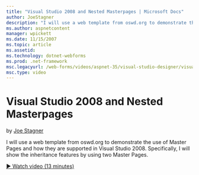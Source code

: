 ```yaml
---
title: "Visual Studio 2008 and Nested Masterpages | Microsoft Docs"
author: JoeStagner
description: "I will use a web template from oswd.org to demonstrate the use of Master Pages and how they are supported in Visual Studio 2008. Specifically, I will show th..."
ms.author: aspnetcontent
manager: wpickett
ms.date: 11/15/2007
ms.topic: article
ms.assetid: 
ms.technology: dotnet-webforms
ms.prod: .net-framework
msc.legacyurl: /web-forms/videos/aspnet-35/visual-studio-designer/visual-studio-2008-and-nested-masterpages
msc.type: video
---
```

Visual Studio 2008 and Nested Masterpages
====================
by [Joe Stagner](https://github.com/JoeStagner)

I will use a web template from oswd.org to demonstrate the use of Master Pages and how they are supported in Visual Studio 2008. Specifically, I will show the inheritance features by using two Master Pages.

[&#9654; Watch video (13 minutes)](https://channel9.msdn.com/Blogs/ASP-NET-Site-Videos/visual-studio-2008-and-nested-masterpages)